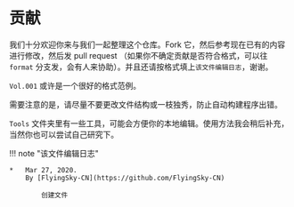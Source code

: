 # 贡献

我们十分欢迎你来与我们一起整理这个仓库。Fork 它，然后参考现在已有的内容进行修改，然后发 pull request （如果你不确定贡献是否符合格式，可以往 `format` 分支发，会有人来协助）。并且还请按格式填上`该文件编辑日志`，谢谢。

`Vol.001` 或许是一个很好的格式范例。

需要注意的是，请尽量不要更改文件结构或一枝独秀，防止自动构建程序出错。

`Tools` 文件夹里有一些工具，可能会方便你的本地编辑。使用方法我会稍后补充，当然你也可以尝试自己研究下。

!!! note "该文件编辑日志"

	* 	Mar 27, 2020.
		By [FlyingSky-CN](https://github.com/FlyingSky-CN)

			创建文件
